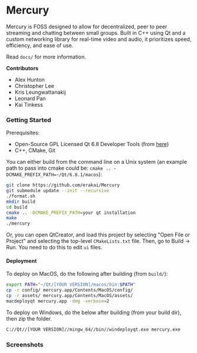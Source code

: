 # Mercury

Mercury is FOSS designed to allow for decentralized, peer to peer streaming and chatting between small groups. Built in C++ using Qt and a custom networking library for real-time video and audio, it prioritizes speed, efficiency, and ease of use.

Read `docs/` for more information.

**Contributors**
- Alex Hunton
- Christopher Lee
- Kris Leungwattanakij
- Leonard Pan
- Kai Tinkess

### Getting Started
Prerequisites:
* Open-Source GPL Licensed Qt 6.8 Developer Tools (from [here](https://www.qt.io/download-qt-installer-oss))
* C++, CMake, Git

You can either build from the command line on a Unix system (an example path to pass into cmake could be: `cmake .. -DCMAKE_PREFIX_PATH=~/Qt/6.8.1/macos`):
```bash
git clone https://github.com/erakai/Mercury
git submodule update --init --recursive
./format.sh
mkdir build
cd build
cmake .. -DCMAKE_PREFIX_PATH=your qt installation
make
./mercury
```

Or, you can open QtCreator, and load this project by selecting "Open File or Project" and selecting the top-level `CMakeLists.txt` file. Then, go to Build -> Run. You need to do this to edit `ui` files.

#### Deployment
To deploy on MacOS, do the following after building (from `build/`):

```bash
export PATH="~/Qt/[YOUR VERSION]/macos/bin:$PATH"
cp -r config/ mercury.app/Contents/MacOS/config/
cp -r assets/ mercury.app/Contents/MacOS/assets/
macdeployqt mercury.app -dmg -verbose=2
```

To deploy on Windows, do the below after building (from your build dir), then zip the folder.
```bash
C://Qt//[YOUR VERSION]//mingw_64//bin//windeployqt.exe mercury.exe
```



### Screenshots
